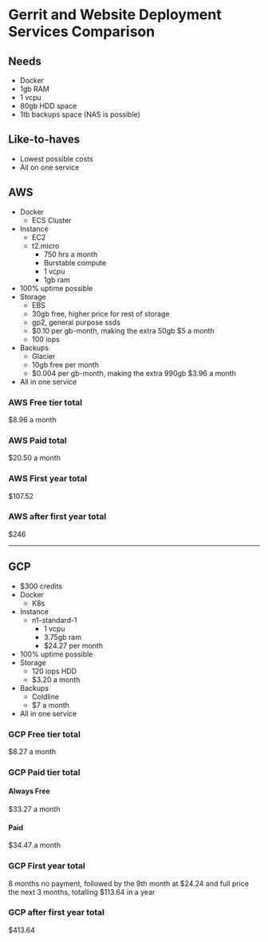 # Gerrit and Website Deployment Services Comparison

## Needs

- Docker
- 1gb RAM
- 1 vcpu
- 80gb HDD space
- 1tb backups space (NAS is possible)

## Like-to-haves

- Lowest possible costs
- All on one service

## AWS

- Docker
  - ECS Cluster
- Instance
  - EC2
  - t2.micro
    - 750 hrs a month
    - Burstable compute
    - 1 vcpu
    - 1gb ram
- 100% uptime possible
- Storage
  - EBS
  - 30gb free, higher price for rest of storage
  - gp2, general purpose ssds
  - $0.10 per gb-month, making the extra 50gb $5 a month
  - 100 iops
- Backups
  - Glacier
  - 10gb free per month
  - $0.004 per gb-month, making the extra 990gb $3.96 a month
- All in one service

### AWS Free tier total

$8.96 a month

### AWS Paid total

$20.50 a month

### AWS First year total

$107.52

### AWS after first year total

$246

--------

## GCP

- $300 credits
- Docker
  - K8s
- Instance
  - n1-standard-1
    - 1 vcpu
    - 3.75gb ram
    - $24.27 per month
- 100% uptime possible
- Storage
  - 120 iops HDD
  - $3.20 a month
- Backups
  - Coldline
  - $7 a month
- All in one service

### GCP Free tier total

$8.27 a month

### GCP Paid tier total

#### Always Free

$33.27 a month

#### Paid

$34.47 a month

### GCP First year total

8 months no payment, followed by the 9th month at $24.24 and full price the next 3 months,
totalling $113.64 in a year

### GCP after first year total

$413.64
